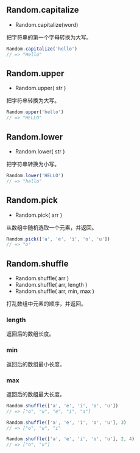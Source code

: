 ## Random.capitalize

* Random.capitalize(word)

把字符串的第一个字母转换为大写。

```js
Random.capitalize('hello')
// => "Hello"
```

## Random.upper

* Random.upper( str )

把字符串转换为大写。

```js
Random.upper('hello')
// => "HELLO"
```

## Random.lower

* Random.lower( str )

把字符串转换为小写。

```js
Random.lower('HELLO')
// => "hello"
```

## Random.pick

* Random.pick( arr )

从数组中随机选取一个元素，并返回。

```js
Random.pick(['a', 'e', 'i', 'o', 'u'])
// => "o"
```

## Random.shuffle

* Random.shuffle( arr )
* Random.shuffle( arr, length )
* Random.shuffle( arr, min, max )

打乱数组中元素的顺序，并返回。

### length <Badge text="可选"/>

返回后的数组长度。

### min <Badge text="可选"/>

返回后的数组最小长度。

### max <Badge text="可选"/>

返回后的数组最大长度。

```js
Random.shuffle(['a', 'e', 'i', 'o', 'u'])
// => ["o", "u", "e", "i", "a"]

Random.shuffle(['a', 'e', 'i', 'o', 'u'], 3)
// => ["o", "u", "i"

Random.shuffle(['a', 'e', 'i', 'o', 'u'], 2, 4)
// => ["o", "u"]
```
